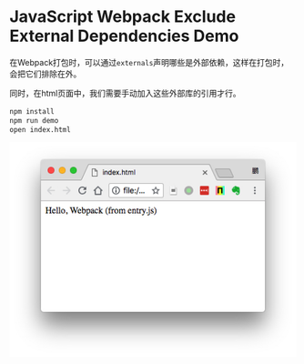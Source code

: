JavaScript Webpack Exclude External Dependencies Demo
=====================================================

在Webpack打包时，可以通过`externals`声明哪些是外部依赖，这样在打包时，会把它们排除在外。

同时，在html页面中，我们需要手动加入这些外部库的引用才行。

```
npm install
npm run demo
open index.html
```

![demo](./images/demo.jpg)